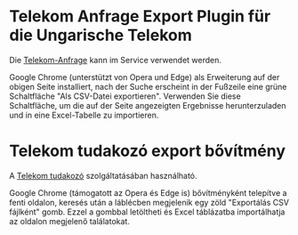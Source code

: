 # Telekom Anfrage Export Plugin für die Ungarische Telekom
Die [Telekom-Anfrage](https://www.telekom.hu/lakossagi/tudakozo) kann im Service verwendet werden.

Google Chrome (unterstützt von Opera und Edge) als Erweiterung auf der obigen Seite installiert, nach der Suche erscheint in der Fußzeile eine grüne Schaltfläche "Als CSV-Datei exportieren". Verwenden Sie diese Schaltfläche, um die auf der Seite angezeigten Ergebnisse herunterzuladen und in eine Excel-Tabelle zu importieren.


# Telekom tudakozó export bővítmény

A [Telekom tudakozó](https://www.telekom.hu/lakossagi/tudakozo) szolgáltatásában használható.

Google Chrome (támogatott az Opera és Edge is) bővítményként telepítve a fenti oldalon, keresés után a láblécben megjelenik egy zöld "Exportálás CSV fájlként" gomb. Ezzel a gombbal letöltheti és Excel táblázatba importálhatja az oldalon megjelenő találatokat.

